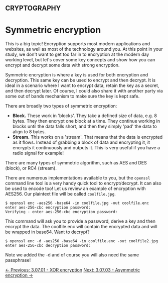 ## CRYPTOGRAPHY

# Symmetric encryption

This is a
big topic! Encryption supports most modern applications and websites, as
 well as most of the technology around you. At this point in your study,
 we don't want to get too far in to encryption at the modern day working
 level, but let's cover some key concepts and show how you can encrypt
and decrypt some data with strong encryption.

Symmetric encryption is where a key is used for both encryption and
decryption. This same key can be used to encrypt and then decrypt. It is
 ideal in a scenario where I want to encrypt data, retain the key as a
secret, and then decrypt later. Of course, I could also share it with
another party via some out of bands mechanism to make sure the key is
kept safe.

There are broadly two types of symmetric encryption:

* **Block.** These work in 'blocks'. They take a defined
size of data, e.g. 8 bytes. They then encrypt one block at a time. They
continue working in blocks until the data falls short, and then they
simply 'pad' the data to align to 8 bytes.
* **Stream.** This works on a 'stream'. That means that
the data is encrypted as it flows. Instead of grabbing a block of data
and encrypting it, it encrypts it continuously and outputs it. This is
very useful if you have a radio signal for example!

There are many types of symmetric algorithm, such as AES and DES (block), or RC4 (stream).

There are numerous implementations available to you, but the `openssl`
 command line tool is a very handy quick tool to encrypt/decrypt. It can
 also be used to encode too! Let us review an example of encryption with
 AES256. Our plaintext file will be called `coolfile.jpg`.

```console
$ openssl enc -aes256 -base64 -in coolfile.jpg -out coolfile.enc
enter aes-256-cbc encryption password:
Verifying - enter aes-256-cbc encryption password:
```

This command will ask you to provide a password, derive a key and
then encrypt the data. The coolfile.enc will contain the encrypted data
and will be wrapped in base64. Want to decrypt?

```console
$ openssl enc -d -aes256 -base64 -in coolfile.enc -out coolfile2.jpg
enter aes-256-cbc decryption password:
```

Note we added the -d and of course you will also need the same passphrase!

[← Previous: 3.07.01 - XOR encryption](https://play.cyberstart.com/field-manual/8fb2cccc-d7eb-11eb-9a39-0242ac140009)
[Next: 3.07.03 - Asymmetric encryption →](https://play.cyberstart.com/field-manual/8fb487ec-d7eb-11eb-a506-0242ac140009)
